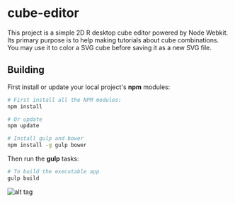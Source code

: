 # cube-editor 

This project is a simple 2D R desktop cube editor powered by Node Webkit.
Its primary purpose is to help making tutorials about cube combinations.
You may use it to color a SVG cube before saving it as a new SVG file.

## <a name="building"></a> Building

First install or update your local project's **npm** modules:

```bash
# First install all the NPM modules:
npm install

# Or update
npm update
```

```bash
# Install gulp and bower
npm install -g gulp bower
```

Then run the **gulp** tasks:

```bash
# To build the executable app
gulp build
```

![alt tag](https://raw.githubusercontent.com/akakwel/cube-editor/develop/cube-editor.gif)